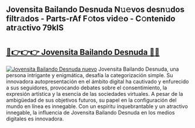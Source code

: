## Jovensita Bailando Desnuda N𝚞𝚎vos desn𝚞dos filtr𝚊dos - Parts-rAf F𝚘tos vid𝚎o - C𝚘ntenido atr𝚊ctivo 79kIS

# <h2><a href="http://mb5pz4.tromn.icu/?c=Jovensita+Bailando+Desnuda">🔗👉👉👉 Jovensita Bailando Desnuda 🔗🔗</a></h2>

[![Jovensita Bailando Desnuda nuevo](https://i.imgur.com/pEAQMta.gif)](http://mb5pz4.tromn.icu/?c=Jovensita+Bailando+Desnuda)
Jovensita Bailando Desnuda, una persona intrigante y enigmática, desafía la categorización simple. Su innovadora autopresentación en el ámbito digital ha cautivado y enfurecido a sus seguidores, provocando debates sobre el consentimiento, la expresión artística y la esencia de las sociedades virtuales. A pesar de la ambigüedad de sus objetivos futuros, su papel en la configuración del mundo en línea es innegable. Con un espíritu inquebrantable y un atractivo innegable, la influencia de Jovensita Bailando Desnuda en los medios digitales es innovadora.
